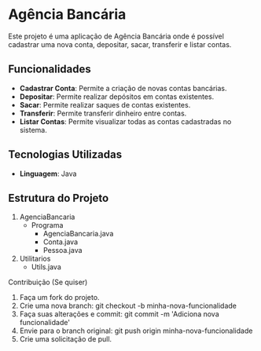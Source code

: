 # Agência Bancária

Este projeto é uma aplicação de Agência Bancária onde é possível cadastrar uma nova conta, depositar, sacar, transferir e listar contas.

## Funcionalidades

- **Cadastrar Conta**: Permite a criação de novas contas bancárias.
- **Depositar**: Permite realizar depósitos em contas existentes.
- **Sacar**: Permite realizar saques de contas existentes.
- **Transferir**: Permite transferir dinheiro entre contas.
- **Listar Contas**: Permite visualizar todas as contas cadastradas no sistema.

## Tecnologias Utilizadas

- **Linguagem**: Java

## Estrutura do Projeto

1. AgenciaBancaria
   - Programa
     - AgenciaBancaria.java
     - Conta.java
     - Pessoa.java
2. Utilitarios
   - Utils.java

Contribuição (Se quiser)
1. Faça um fork do projeto.
2. Crie uma nova branch: git checkout -b minha-nova-funcionalidade
3. Faça suas alterações e commit: git commit -m 'Adiciona nova funcionalidade'
4. Envie para o branch original: git push origin minha-nova-funcionalidade
5. Crie uma solicitação de pull.


